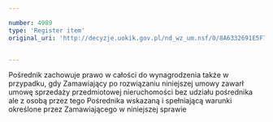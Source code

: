```yaml
---

number: 4989
type: 'Register item'
original_uri: 'http://decyzje.uokik.gov.pl/nd_wz_um.nsf/0/8A6332691E5F7F6DC1257B90002E9000?OpenDocument'


---
```


Pośrednik zachowuje prawo w całości do wynagrodzenia także w przypadku, gdy Zamawiający po rozwiązaniu niniejszej umowy zawarł umowę sprzedaży przedmiotowej nieruchomości bez udziału pośrednika ale z osobą przez tego Pośrednika wskazaną i spełniającą warunki określone przez Zamawiającego w niniejszej sprawie
